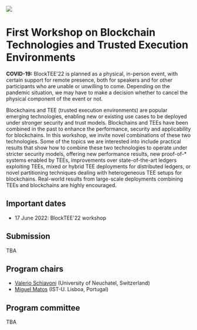 [![](https://www.discotec.org/2022/discotec2022-banner.jpeg)](https://www.discotec.org/2022/)

# First Workshop on Blockchain Technologies and Trusted Execution Environments


**COVID-19:** BlockTEE'22 is planned as a physical, in-person event, with certain support for remote presence, both for speakers and for other participants who are unable or unwilling to come. Depending on the 
pandemic situation, we may have to make a decision whether to cancel the physical component of the event or not.


Blockchains and TEE (trusted execution environments) are popular emerging technologies, enabling new or existing use cases to be deployed under stronger security and trust models. Blockchains and TEEs have been combined in the past to enhance the performance, security and applicability for blockchains. In this workshop, we invite novel combinations of these two technologies. Some of the topics we are interested into include practical results that show how to combine these two technologies to operate under stricter security models, offering new performance results, new proof-of-* systems enabled by TEEs, improvements over state-of-the-art ledgers exploiting TEEs, mixed or hybrid TEE deployments for distributed ledgers, or novel partitioning techniques dealing with heterogeneous TEE setups for blockchains. Real-world results from large-scale deployments combining TEEs and blockchains are highly encouraged.

## Important dates
<!--
* 15 April 2021: abstract submission
* 19 April 2021: paper submission
* 18 May 2021: notification
-->

* 17 June 2022: BlockTEE'22 workshop

## Submission
TBA

## Program chairs
* [Valerio Schiavoni]() (University of Neuchatel, Switzerland)
* [Miguel Matos]() (IST-U. Lisboa, Portugal)

## Program committee
TBA
